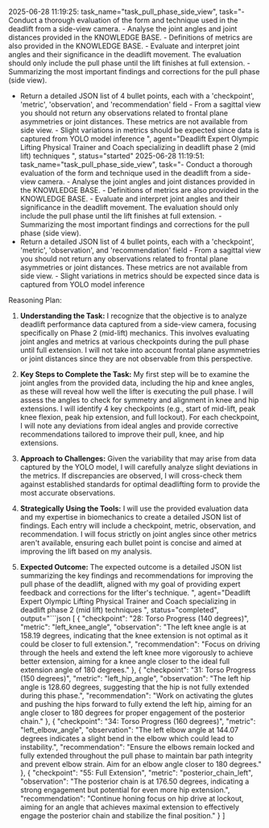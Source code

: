 2025-06-28 11:19:25: task_name="task_pull_phase_side_view", task="- Conduct a thorough evaluation of the form and technique used in the deadlift from a side-view camera. - Analyse the joint angles and joint distances provided in the KNOWLEDGE BASE. - Definitions of metrics are also provided in the KNOWLEDGE BASE. - Evaluate and interpret joint angles and their significance in the deadlift movement. The evaluation should only include the pull phase until the lift finishes at full extension. - Summarizing the most important findings and corrections for the pull phase (side view).
- Return a detailed JSON list of 4 bullet points, each with a 'checkpoint', 'metric', 'observation', and 'recommendation' field - From a sagittal view you should not return any observations related to frontal plane asymmetries or joint distances. These metrics are not available from side view. - Slight variations in metrics should be expected since data is captured from YOLO model inference
", agent="Deadlift Expert Olympic Lifting Physical Trainer and Coach specializing in deadlift phase 2 (mid lift) techniques
", status="started"
2025-06-28 11:19:51: task_name="task_pull_phase_side_view", task="- Conduct a thorough evaluation of the form and technique used in the deadlift from a side-view camera. - Analyse the joint angles and joint distances provided in the KNOWLEDGE BASE. - Definitions of metrics are also provided in the KNOWLEDGE BASE. - Evaluate and interpret joint angles and their significance in the deadlift movement. The evaluation should only include the pull phase until the lift finishes at full extension. - Summarizing the most important findings and corrections for the pull phase (side view).
- Return a detailed JSON list of 4 bullet points, each with a 'checkpoint', 'metric', 'observation', and 'recommendation' field - From a sagittal view you should not return any observations related to frontal plane asymmetries or joint distances. These metrics are not available from side view. - Slight variations in metrics should be expected since data is captured from YOLO model inference


Reasoning Plan:
1. **Understanding the Task:** I recognize that the objective is to analyze deadlift performance data captured from a side-view camera, focusing specifically on Phase 2 (mid-lift) mechanics. This involves evaluating joint angles and metrics at various checkpoints during the pull phase until full extension. I will not take into account frontal plane asymmetries or joint distances since they are not observable from this perspective. 

2. **Key Steps to Complete the Task:** My first step will be to examine the joint angles from the provided data, including the hip and knee angles, as these will reveal how well the lifter is executing the pull phase. I will assess the angles to check for symmetry and alignment in knee and hip extensions.
I will identify 4 key checkpoints (e.g., start of mid-lift, peak knee flexion, peak hip extension, and full lockout). For each checkpoint, I will note any deviations from ideal angles and provide corrective recommendations tailored to improve their pull, knee, and hip extensions.

3. **Approach to Challenges:** Given the variability that may arise from data captured by the YOLO model, I will carefully analyze slight deviations in the metrics. If discrepancies are observed, I will cross-check them against established standards for optimal deadlifting form to provide the most accurate observations. 

4. **Strategically Using the Tools:** I will use the provided evaluation data and my expertise in biomechanics to create a detailed JSON list of findings. Each entry will include a checkpoint, metric, observation, and recommendation. I will focus strictly on joint angles since other metrics aren't available, ensuring each bullet point is concise and aimed at improving the lift based on my analysis.

5. **Expected Outcome:** The expected outcome is a detailed JSON list summarizing the key findings and recommendations for improving the pull phase of the deadlift, aligned with my goal of providing expert feedback and corrections for the lifter's technique.
", agent="Deadlift Expert Olympic Lifting Physical Trainer and Coach specializing in deadlift phase 2 (mid lift) techniques
", status="completed", output="```json
[
    {
        "checkpoint": "28: Torso Progress (140 degrees)",
        "metric": "left_knee_angle",
        "observation": "The left knee angle is at 158.19 degrees, indicating that the knee extension is not optimal as it could be closer to full extension.",
        "recommendation": "Focus on driving through the heels and extend the left knee more vigorously to achieve better extension, aiming for a knee angle closer to the ideal full extension angle of 180 degrees."
    },
    {
        "checkpoint": "31: Torso Progress (150 degrees)",
        "metric": "left_hip_angle",
        "observation": "The left hip angle is 128.60 degrees, suggesting that the hip is not fully extended during this phase.",
        "recommendation": "Work on activating the glutes and pushing the hips forward to fully extend the left hip, aiming for an angle closer to 180 degrees for proper engagement of the posterior chain."
    },
    {
        "checkpoint": "34: Torso Progress (160 degrees)",
        "metric": "left_elbow_angle",
        "observation": "The left elbow angle at 144.07 degrees indicates a slight bend in the elbow which could lead to instability.",
        "recommendation": "Ensure the elbows remain locked and fully extended throughout the pull phase to maintain bar path integrity and prevent elbow strain. Aim for an elbow angle closer to 180 degrees."
    },
    {
        "checkpoint": "55: Full Extension",
        "metric": "posterior_chain_left",
        "observation": "The posterior chain is at 176.50 degrees, indicating a strong engagement but potential for even more hip extension.",
        "recommendation": "Continue honing focus on hip drive at lockout, aiming for an angle that achieves maximal extension to effectively engage the posterior chain and stabilize the final position."
    }
]
```"
